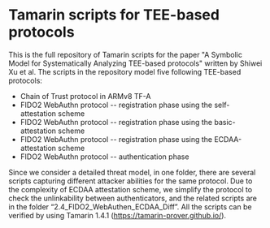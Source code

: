 # Tamarin scripts for TEE-based protocols
This is the full repository of Tamarin scripts for the paper "A Symbolic Model for Systematically Analyzing TEE-based protocols" written by Shiwei Xu et al. The scripts in the repository model five following TEE-based protocols:

* Chain of Trust protocol in ARMv8 TF-A
* FIDO2 WebAuthn protocol -- registration phase using the self-attestation scheme
* FIDO2 WebAuthn protocol -- registration phase using the basic-attestation scheme
* FIDO2 WebAuthn protocol -- registration phase using the ECDAA-attestation scheme
* FIDO2 WebAuthn protocol -- authentication phase

Since we consider a detailed threat model, in one folder, there are several scripts capturing different attacker abilities for the same protocol. Due to the complexity of ECDAA attestation scheme, we simplify the protocol to check the unlinkability between authenticators, and the related scripts are in the folder “2.4_FIDO2_WebAuthen_ECDAA_Diff”. All the scripts can be verified by using Tamarin 1.4.1 (https://tamarin-prover.github.io/).
